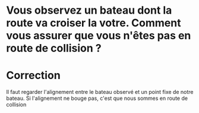 # Vous observez un bateau dont la route va croiser la votre. Comment vous assurer que vous n'êtes pas en route de collision ?

# Correction

Il faut regarder l'alignement entre le bateau observé et un point fixe de notre bateau. Si l'alignement ne bouge pas, c'est que nous sommes en route de collision